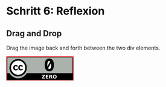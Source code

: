 <h1 style="color:#000000">Schritt 6: Reflexion</h1>

<script>
function allowDrop(ev) {
  ev.preventDefault();
}

function drag(ev) {
  ev.dataTransfer.setData("text", ev.target.id);
}

function drop(ev) {
  ev.preventDefault();
  var data = ev.dataTransfer.getData("text");
  ev.target.appendChild(document.getElementById(data));
}
</script>

<h2>Drag and Drop</h2>
<p>Drag the image back and forth between the two div elements.</p>

<div class="drag" id="div1" ondrop="drop(event)" ondragover="allowDrop(event)">
  <img src="images/creative-commons_cc-zero.svg" draggable="true" ondragstart="drag(event)" id="drag1" style="border:1px solid red;">
</div>

<div class="drop" id="div2" ondrop="drop(event)" ondragover="allowDrop(event)"></div>
